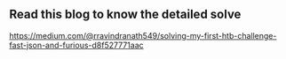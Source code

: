 ## Read this blog to know the detailed solve

https://medium.com/@rravindranath549/solving-my-first-htb-challenge-fast-json-and-furious-d8f527771aac


